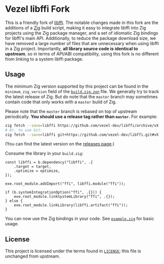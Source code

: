# Vezel libffi Fork

This is a friendly fork of [libffi](https://sourceware.org/libffi). The notable
changes made in this fork are the additions of a [Zig](https://ziglang.org)
build script, making it easy to integrate libffi into Zig projects using the Zig
package manager, and a set of idiomatic Zig bindings for libffi's main API.
Additionally, to reduce the package download size, we have removed a large
number of files that are unnecessary when using libffi in a Zig project.
Importantly, **all library source code is identical to upstream**, so in terms
of API/ABI compatibility, using this fork is no different from linking to a
system libffi package.

## Usage

The minimum Zig version supported by this project can be found in the
`minimum_zig_version` field of the [`build.zig.zon`](build.zig.zon) file. We
generally try to track the latest release of Zig. But do note that the `master`
branch may sometimes contain code that only works with a `master` build of Zig.

Please note that the `master` branch is rebased on top of upstream periodically.
**You should use a release tag rather than `master`.** For example:

```bash
zig fetch --save=libffi https://github.com/vezel-dev/libffi/archive/vX.Y.Z-B.tar.gz
# Or, to use Git:
zig fetch --save=libffi git+https://github.com/vezel-dev/libffi.git#vX.Y.Z-B
```

(You can find the latest version on the
[releases page](https://github.com/vezel-dev/libffi/releases).)

Consume the library in your `build.zig`:

```zig
const libffi = b.dependency("libffi", .{
    .target = target,
    .optimize = optimize,
});

exe.root_module.addImport("ffi", libffi.module("ffi"));

if (b.systemIntegrationOption("ffi", .{})) {
    exe.root_module.linkSystemLibrary("ffi", .{});
} else {
    exe.root_module.linkLibrary(libffi.artifact("ffi"));
}
```

You can now use the Zig bindings in your code. See [`example.zig`](example.zig)
for basic usage.

## License

This project is licensed under the terms found in [`LICENSE`](LICENSE); this
file is unchanged from upstream.

